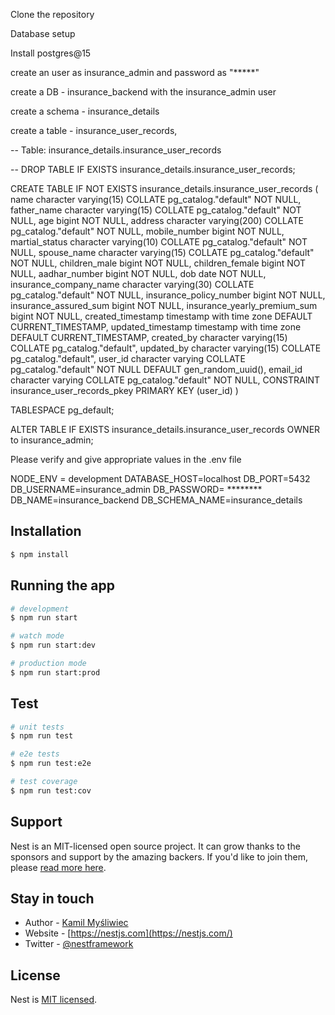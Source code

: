 
Clone the repository

Database setup

Install postgres@15

create an user as insurance_admin and password as "*****"

create a DB - insurance_backend with the insurance_admin user

create a schema - insurance_details


create a table - insurance_user_records,


-- Table: insurance_details.insurance_user_records

-- DROP TABLE IF EXISTS insurance_details.insurance_user_records;

CREATE TABLE IF NOT EXISTS insurance_details.insurance_user_records
(
    name character varying(15) COLLATE pg_catalog."default" NOT NULL,
    father_name character varying(15) COLLATE pg_catalog."default" NOT NULL,
    age bigint NOT NULL,
    address character varying(200) COLLATE pg_catalog."default" NOT NULL,
    mobile_number bigint NOT NULL,
    martial_status character varying(10) COLLATE pg_catalog."default" NOT NULL,
    spouse_name character varying(15) COLLATE pg_catalog."default" NOT NULL,
    children_male bigint NOT NULL,
    children_female bigint NOT NULL,
    aadhar_number bigint NOT NULL,
    dob date NOT NULL,
    insurance_company_name character varying(30) COLLATE pg_catalog."default" NOT NULL,
    insurance_policy_number bigint NOT NULL,
    insurance_assured_sum bigint NOT NULL,
    insurance_yearly_premium_sum bigint NOT NULL,
    created_timestamp timestamp with time zone DEFAULT CURRENT_TIMESTAMP,
    updated_timestamp timestamp with time zone DEFAULT CURRENT_TIMESTAMP,
    created_by character varying(15) COLLATE pg_catalog."default",
    updated_by character varying(15) COLLATE pg_catalog."default",
    user_id character varying COLLATE pg_catalog."default" NOT NULL DEFAULT gen_random_uuid(),
    email_id character varying COLLATE pg_catalog."default" NOT NULL,
    CONSTRAINT insurance_user_records_pkey PRIMARY KEY (user_id)
)

TABLESPACE pg_default;

ALTER TABLE IF EXISTS insurance_details.insurance_user_records
    OWNER to insurance_admin;



Please verify and give appropriate values in the .env file

NODE_ENV = development
DATABASE_HOST=localhost
DB_PORT=5432
DB_USERNAME=insurance_admin
DB_PASSWORD= ********
DB_NAME=insurance_backend
DB_SCHEMA_NAME=insurance_details



## Installation

```bash
$ npm install
```

## Running the app

```bash
# development
$ npm run start

# watch mode
$ npm run start:dev

# production mode
$ npm run start:prod
```

## Test

```bash
# unit tests
$ npm run test

# e2e tests
$ npm run test:e2e

# test coverage
$ npm run test:cov
```

## Support

Nest is an MIT-licensed open source project. It can grow thanks to the sponsors and support by the amazing backers. If you'd like to join them, please [read more here](https://docs.nestjs.com/support).

## Stay in touch

- Author - [Kamil Myśliwiec](https://kamilmysliwiec.com)
- Website - [https://nestjs.com](https://nestjs.com/)
- Twitter - [@nestframework](https://twitter.com/nestframework)

## License

Nest is [MIT licensed](LICENSE).

